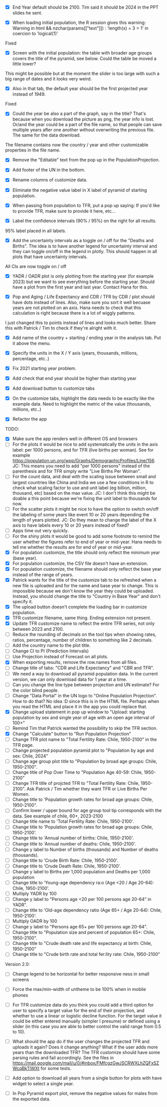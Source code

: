 - [X] End Year default should be 2100.
Tim said it should be 2024 in the PPT slides he sent.

- [X] When loading initial population, the R session gives this warning:
  Warning in html && nzchar(params[["text"]]) :
    'length(x) = 3 > 1' in coercion to 'logical(1)'

Fixed

- [X] Screen with the initial population: the table with broader age groups covers the title of the pyramid, see below. Could the table be moved a little lower?

This might be possible but at the moment the slider is too large with such a big range of dates and it looks very weird.

- [X] Also in that tab, the default year should be the first projected year instead of 1949.

Fixed

- [X] Could the year be also a part of the graph, say in the title? That's because when you download the picture as png, the year info is lost. Or/and the year could be a part of the file name, so that people can save multiple years after one another without overwriting the previous file. The same for the data download.

The filename contains now the country / year and other customizable properties in the file name.

- [X] Remove the "Editable" text from the pop up in the PopulationProjection.

- [X] Add footer of the UN in the bottom.

- [X] Rename columns of customize data.

- [X] Eliminate the negative value label in X label of pyramid of starting population.

- [X] When passing from population to TFR, put a pop up saying: If you'd like to provide TFR, make sure to provide it here, etc...

- [X] Label the confidence intervals (90% / 95%) on the right for all results.

95% label placed in all labels.

- [X] Add the uncertainty intervals as a toggle on / off for the "Deaths and Births". The idea is to have another legend for uncertainty interval and they can toggle on/off in the legend in plotly. This should happen in all plots that have uncertainty intervals.

All CIs are now toggle on / off

- [X] YADR / OADR plot is only plotting from the starting year (for example 2023) but we want to see everything before the starting year. Should have a plot from the first year and last year. Contact Hana for this.

- [X] Pop and Aging / Life Expectancy and CDR / TFR by CDR / plot should have dots instead of lines. Also, make sure you sort it well becuase years are not plotted on an axis. Hana needs to check that this calculation is right because there is a lot of wiggly patterns.

I just changed this to points instead of lines and looks much better. Share this with Patrick / Tim to check if they're alright with it.

- [X] Add name of the country + starting / ending year in the analysis tab. Put it above the menu.

- [X] Specify the units in the X / Y axis (years, thousands, millions, percentage, etc..)

- [X] Fix 2021 starting year problem.

- [X] Add check that end year should be higher than starting year

- [X] Add download button to customize tabs

- [X] On the customize tabs, highlight the data needs to be exactly like the example data. Need to highlight the metric of the value (thousands, millions, etc..)

- [X] Refactor the app

TODO:

- [X] Make sure the app renders well in different OS and browsers
- [ ] For the plots it would be nice to add systematically the units in the axis label: per 1000 persons, and for TFR (live births per woman). See for example https://population.un.org/wpp/Graphs/DemographicProfiles/Line/156. JC: This means you need to add "per 1000 persons" instead of the parenthesis and for TFR simply write "Live Births Per Woman".
- [ ] For the count data, and deal with the scaling issue between small and largest countries like China and India we use a few conditions in R to check what scaling factor to use and unit label (eg billion, million, thousand, etc) based on the max value. JC: I don't think this might be doable a this point because we're fixing the unit label to thousands for now.
- [ ] For the scatter plots it might be nice to have the option to switch on/off the labeling of some years like event 10 or 20 years depending the length of years plotted. JC: Do they mean to change the label of the X axis to have labels every 10 or 20 years instead of fixed?
- [ ] Apps time out very quickly.
- [ ] For the shiny plots it would be good to add some footnote to remind the user whether the figures refer to end of year or mid-year. Hana needs to tell me whether the results are for end of year or mid-year.
- [X] For population customize, the title should only reflect the minimum year (base year).
- [X] For population customize, the CSV file doesn't have an extension.
- [X] For population customize, the filename should only reflect the base year instead of the range of years.
- [X] Patrick wants for the title of the customize tab to be refreshed when a new file is uploaded and for the name and base year to change. This is impossible because we don't know the year they could be uploaded. Instead, you should change the title to "Country in Base Year" and don't specify it.
- [X] The upload button doesn't complete the loading bar in customize population.
- [X] TFR customize filename, same thing. Ending extension not present.
- [X] Update TFR customize name to reflect the entire TFR series, not only between 2023 and 2100.
- [ ] Reduce the rounding of decimals on the tool tips when showing rates, ratios, percentage, number of children to something like 2 decimals.
- [ ] Add the country name to the plot title.
- [ ] Change CI to PI (Prediction Intervals)
- [ ] Use Projection instead of Forecast on all plots.
- [X] When exporting results, remove the row.names from all files.
- [ ] Change title of tabs: "CDR and Life Expectancy" and "CBR and TFR".
- [ ] We need a way to download all pyramid population data.  In the current version, we can only download data for 1 year at a time.
- [ ] Can you change the line type between projection and UN estimate? For the color blind people.
- [ ] Change "Data Portal" in the UN logo to "Online Population Projection". How to do that? No idea :D since this is in the HTML file. Perhaps when you read the HTML and place it in the app you could replace that.
- [X] Change upload statement in pop up window to "Upload: starting population by sex and single year of age with an open age interval of 100+"
- [ ] Remind Tim that Patrick wanted the possibility to skip the TFR section.
- [X] Change "Calculate" button to "Run Population Projection"
- [ ] Change TFR plot name to "Total Fertility Rate: Chile, 1950-2100" in the TFR page.
- [ ] Change projected population pyramid plot to "Population by age and sex: Chile, 2024"
- [ ] Change age group plot title to "Population by broad age groups: Chile, 1950-2100".
- [ ] Change title of Pop Over Time to "Population Age 40-59: Chile, 1950-2100"
- [ ] Change TFR title of projcted TFR to "Total Fertility Rate: Chile, 1950-2100". Ask Patrick / Tim whether they want TFR or Live Births Per Women.
- [ ] Change title to 'Population growth rates for broad age groups: Chile, 1950-2100".
- [ ] Confirm lower / upper bound for age group tool tip corresponds with the data. See example of chile, 60+, 2023-2100
- [ ] Change title name to 'Total Fertility Rate: Chile, 1950-2100'.
- [ ] Change title to 'Population growth rates for broad age groups: Chile, 1950-2100'.
- [ ] Change title to 'Annual number of births: Chile, 1950-2100'.
- [ ] Change title to 'Annual number of deaths: Chile, 1950-2100'.
- [ ] Change y label to Number of births (thousands) and Number of deaths (thousands).
- [ ] Change title to 'Crude Birth Rate: Chile, 1950-2100'.
- [ ] Change title to 'Crude Death Rate: Chile, 1950-2100'.
- [ ] Change y label to Births per 1,000 population and Deaths per 1,000 population
- [ ] Change title to 'Young-age dependency ra:o (Age <20 / Age 20-64): Chile, 1950-2100'.
- [ ] Multiply YADR by 100
- [ ] Change y label to "Persons age <20 per 100 persons age 20-64” in YADR".
- [ ] Change title to 'Old-age dependency ratio (Age 65+ / Age 20-64): Chile, 1950-2100'.
- [ ] Multiply OADR by 100
- [ ] Change y label to "Persons age 65+ per 100 persons age 20-64".
- [ ] Change title to "Population size and percent of population 65+: Chile, 1950-2100".
- [ ] Change title to "Crude death rate and life expectancy at birth: Chile, 1950-2100"
- [ ] Change title to "Crude birth rate and total fer:lity rate: Chile, 1950-2100"

Version 2.0:

- [ ] Change legend to be horizontal for better responsive ness in small screens
- [ ] Force the max/min-width of untheme to be 100% when in mobile phones
- [ ] For TFR customize data do you think you could add a third option for user to specify a target value for the end of their projection, and whether to use a linear or logistic decline function.  For the target value it could be either entered manually (simpler I presume) or defined using a slider (in this case you are able to better control the valid range from 0.5 to 10).

- [ ] What should the app do if the user changes the projected TFR and uploads it again? Does it change anything? What if the user adds more years than the downloaded TFR? The TFR customize should have some parsing rules and fail accordingly. See the files in https://mail.google.com/mail/u/0/#inbox/FMfcgzGwJSCRWXLhZQFxSZWcqBkTlWXt for some tests.

- [ ] Add option to download all years from a single button for plots with have widget to select a single year.
- [ ] In Pop Pyramid export plot, remove the negative values for males from the exported data.
